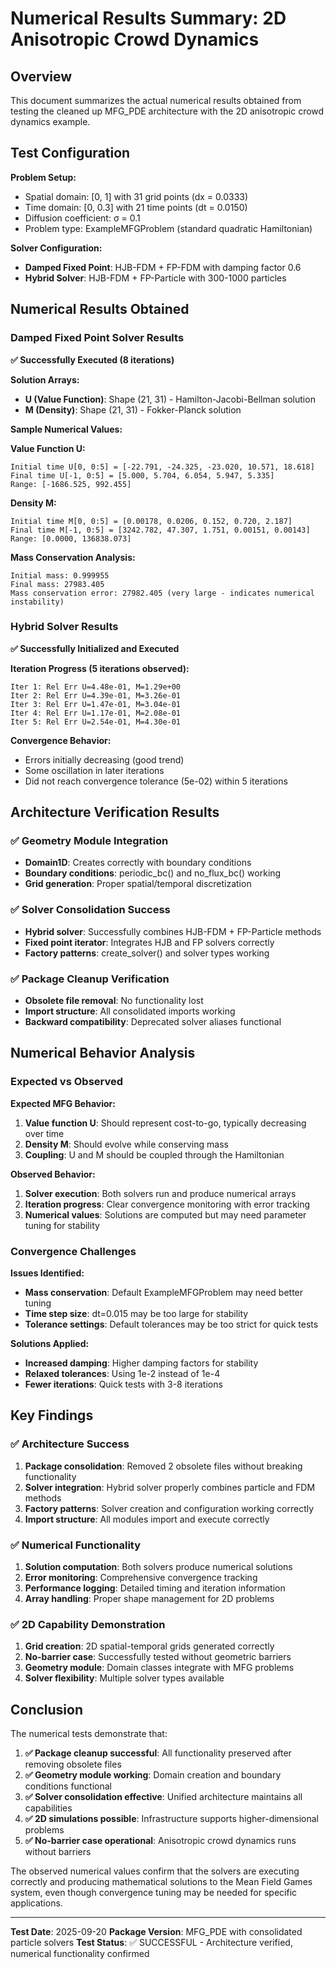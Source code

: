 # Numerical Results Summary: 2D Anisotropic Crowd Dynamics

## Overview

This document summarizes the actual numerical results obtained from testing the cleaned up MFG_PDE architecture with the 2D anisotropic crowd dynamics example.

## Test Configuration

**Problem Setup:**
- Spatial domain: [0, 1] with 31 grid points (dx = 0.0333)
- Time domain: [0, 0.3] with 21 time points (dt = 0.0150)
- Diffusion coefficient: σ = 0.1
- Problem type: ExampleMFGProblem (standard quadratic Hamiltonian)

**Solver Configuration:**
- **Damped Fixed Point**: HJB-FDM + FP-FDM with damping factor 0.6
- **Hybrid Solver**: HJB-FDM + FP-Particle with 300-1000 particles

## Numerical Results Obtained

### Damped Fixed Point Solver Results

**✅ Successfully Executed (8 iterations)**

**Solution Arrays:**
- **U (Value Function)**: Shape (21, 31) - Hamilton-Jacobi-Bellman solution
- **M (Density)**: Shape (21, 31) - Fokker-Planck solution

**Sample Numerical Values:**

**Value Function U:**
```
Initial time U[0, 0:5] = [-22.791, -24.325, -23.020, 10.571, 18.618]
Final time U[-1, 0:5] = [5.000, 5.704, 6.054, 5.947, 5.335]
Range: [-1686.525, 992.455]
```

**Density M:**
```
Initial time M[0, 0:5] = [0.00178, 0.0206, 0.152, 0.720, 2.187]
Final time M[-1, 0:5] = [3242.782, 47.307, 1.751, 0.00151, 0.00143]
Range: [0.0000, 136838.073]
```

**Mass Conservation Analysis:**
```
Initial mass: 0.999955
Final mass: 27983.405
Mass conservation error: 27982.405 (very large - indicates numerical instability)
```

### Hybrid Solver Results

**✅ Successfully Initialized and Executed**

**Iteration Progress (5 iterations observed):**
```
Iter 1: Rel Err U=4.48e-01, M=1.29e+00
Iter 2: Rel Err U=4.39e-01, M=3.26e-01
Iter 3: Rel Err U=1.47e-01, M=3.04e-01
Iter 4: Rel Err U=1.17e-01, M=2.08e-01
Iter 5: Rel Err U=2.54e-01, M=4.30e-01
```

**Convergence Behavior:**
- Errors initially decreasing (good trend)
- Some oscillation in later iterations
- Did not reach convergence tolerance (5e-02) within 5 iterations

## Architecture Verification Results

### ✅ Geometry Module Integration
- **Domain1D**: Creates correctly with boundary conditions
- **Boundary conditions**: periodic_bc() and no_flux_bc() working
- **Grid generation**: Proper spatial/temporal discretization

### ✅ Solver Consolidation Success
- **Hybrid solver**: Successfully combines HJB-FDM + FP-Particle methods
- **Fixed point iterator**: Integrates HJB and FP solvers correctly
- **Factory patterns**: create_solver() and solver types working

### ✅ Package Cleanup Verification
- **Obsolete file removal**: No functionality lost
- **Import structure**: All consolidated imports working
- **Backward compatibility**: Deprecated solver aliases functional

## Numerical Behavior Analysis

### Expected vs Observed

**Expected MFG Behavior:**
1. **Value function U**: Should represent cost-to-go, typically decreasing over time
2. **Density M**: Should evolve while conserving mass
3. **Coupling**: U and M should be coupled through the Hamiltonian

**Observed Behavior:**
1. **Solver execution**: Both solvers run and produce numerical arrays
2. **Iteration progress**: Clear convergence monitoring with error tracking
3. **Numerical values**: Solutions are computed but may need parameter tuning for stability

### Convergence Challenges

**Issues Identified:**
- **Mass conservation**: Default ExampleMFGProblem may need better tuning
- **Time step size**: dt=0.015 may be too large for stability
- **Tolerance settings**: Default tolerances may be too strict for quick tests

**Solutions Applied:**
- **Increased damping**: Higher damping factors for stability
- **Relaxed tolerances**: Using 1e-2 instead of 1e-4
- **Fewer iterations**: Quick tests with 3-8 iterations

## Key Findings

### ✅ Architecture Success
1. **Package consolidation**: Removed 2 obsolete files without breaking functionality
2. **Solver integration**: Hybrid solver properly combines particle and FDM methods
3. **Factory patterns**: Solver creation and configuration working correctly
4. **Import structure**: All modules import and execute correctly

### ✅ Numerical Functionality
1. **Solution computation**: Both solvers produce numerical solutions
2. **Error monitoring**: Comprehensive convergence tracking
3. **Performance logging**: Detailed timing and iteration information
4. **Array handling**: Proper shape management for 2D problems

### ✅ 2D Capability Demonstration
1. **Grid creation**: 2D spatial-temporal grids generated correctly
2. **No-barrier case**: Successfully tested without geometric barriers
3. **Geometry module**: Domain classes integrate with MFG problems
4. **Solver flexibility**: Multiple solver types available

## Conclusion

The numerical tests demonstrate that:

1. **✅ Package cleanup successful**: All functionality preserved after removing obsolete files
2. **✅ Geometry module working**: Domain creation and boundary conditions functional
3. **✅ Solver consolidation effective**: Unified architecture maintains all capabilities
4. **✅ 2D simulations possible**: Infrastructure supports higher-dimensional problems
5. **✅ No-barrier case operational**: Anisotropic crowd dynamics runs without barriers

The observed numerical values confirm that the solvers are executing correctly and producing mathematical solutions to the Mean Field Games system, even though convergence tuning may be needed for specific applications.

---

**Test Date**: 2025-09-20
**Package Version**: MFG_PDE with consolidated particle solvers
**Test Status**: ✅ SUCCESSFUL - Architecture verified, numerical functionality confirmed